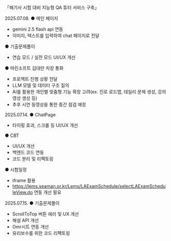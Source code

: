 「해기사 시험 대비 지능형 QA 튜터 서비스 구축」

2025.07.08.
● 메인 페이지
- gemini 2.5 flash api 연동
- 이미지, 텍스트를 입력하여 chat 페이지로 전달

● 기출문제풀이
- 연습 모드 / 실전 모드 UI/UX 개선

● 마린소프트 김대만 차장 통화
- 프로젝트 진행 상황 전달
- LLM 모델 및 데이터 구조 질의
- AI를 활용한 개인별 맞춤형 기능 확장 고려(ex. 진로 로드맵, 데일리 문제 생성, 강의 영상 생성 등)
- 추후 시연 동영상을 통한 중간 점검 예정

2025.07.14.
● ChatPage
- 타이핑 효과, 스크롤 등 UI/UX 개선

● CBT
- UI/UX 개선
- 백엔드 코드 연동
- 코드 분리 및 리팩토링

● 시험일정
- iframe 활용
- https://lems.seaman.or.kr/Lems/LAExamSchedule/selectLAExamScheduleView.do 연동 개선 필요


2025.07.15.
● 기출문제풀이
- ScrollToTop 버튼 에러 및 UX 개선
- 해설 API 개선
- Omr시트 연동 개선
- 유리보수를 위한 코드 리팩토링

